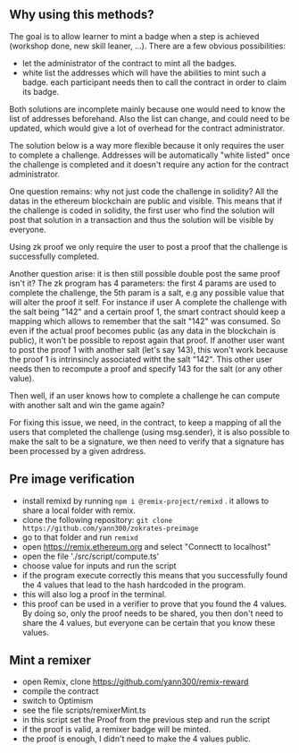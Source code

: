   ## Why using this methods?

 The goal is to allow learner to mint a badge when a step is achieved (workshop done, new skill leaner, ...).
 There are a few obvious possibilities:

  - let the administrator of the contract to mint all the badges.
  - white list the addresses which will have the abilities to mint such a badge. each participant needs then to call the contract in order to claim its badge.

 Both solutions are incomplete mainly because one would need to know the list of addresses beforehand. Also the list can change, and could need to be updated, which would give a lot of overhead for the contract administrator.

 The solution below is a way more flexible because it only requires the user to complete a challenge. Addresses will be automatically "white listed" once the challenge is completed and it doesn't require any action for the contract administrator.

 One question remains: why not just code the challenge in solidity?
 All the datas in the ethereum blockchain are public and visible. This means that if the challenge is coded in solidity, the first user who find the solution will post that solution in a transaction and thus the solution will be visible by everyone.

 Using zk proof we only require the user to post a proof that the challenge is successfully completed.

 Another question arise: it is then still possible double post the same proof isn't it?
 The zk program has 4 parameters: the first 4 params are used to complete the challenge, the 5th param is a salt, e.g any possible value that will alter the proof it self.
 For instance if user A complete the challenge with the salt being "142" and a certain proof 1, the smart contract should keep a mapping which allows to remember that the salt "142" was consumed.
 So even if the actual proof becomes public (as any data in the blockchain is public), it won't be possible to repost again that proof. 
 If another user want to post the proof 1 with another salt (let's say 143), this won't work because the proof 1 is intrinsincly associated witht the salt "142".
 This other user needs then to recompute a proof and specify 143 for the salt (or any other value).

 Then well, if an user knows how to complete a challenge he can compute with another salt and win the game again?

 For fixing this issue, we need, in the contract, to keep a mapping of all the users that completed the challenge (using msg.sender), it is also possible to make the salt to be a signature, we then need to verify that a signature has been processed by a given adrdress.


 ## Pre image verification

 - install remixd by running `npm i @remix-project/remixd` . it allows to share a local folder with remix.
 - clone the following repository: `git clone https://github.com/yann300/zokrates-preimage`
 - go to that folder and run `remixd`
 - open https://remix.ethereum.org and select "Connectt to localhost"
 - open the file './src/script/compute.ts'
 - choose value for inputs and run the script
 - if the program execute correctly this means that you successfully found the 4 values that lead to the hash hardcoded in the program.
 - this will also log a proof in the terminal.
 - this proof can be used in a verifier to prove that you found the 4 values. By doing so, only the proof needs to be shared, you then don't need to share the 4 values, but everyone can be certain that you know these values.

 ## Mint a remixer

 - open Remix, clone https://github.com/yann300/remix-reward
 - compile the contract
 - switch to Optimism
 - see the file scripts/remixerMint.ts
 - in this script set the Proof from the previous step and run the script
 - if the proof is valid, a remixer badge will be minted.
 - the proof is enough, I didn't need to make the 4 values public.






